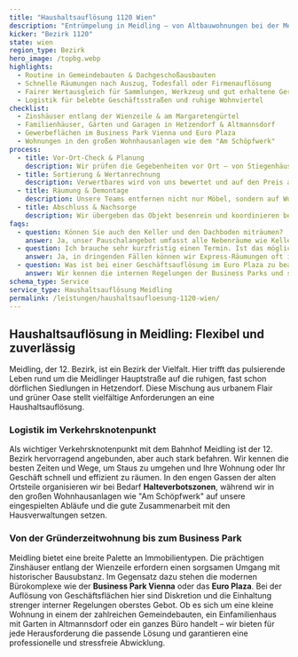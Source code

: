 ```yaml
---
title: "Haushaltsauflösung 1120 Wien"
description: "Entrümpelung in Meidling – von Altbauwohnungen bei der Meidlinger Hauptstraße bis zu Terrassenhäusern in Hetzendorf."
kicker: "Bezirk 1120"
state: wien
region_type: Bezirk
hero_image: /topbg.webp
highlights:
  - Routine in Gemeindebauten & Dachgeschoßausbauten
  - Schnelle Räumungen nach Auszug, Todesfall oder Firmenauflösung
  - Fairer Wertausgleich für Sammlungen, Werkzeug und gut erhaltene Geräte
  - Logistik für belebte Geschäftsstraßen und ruhige Wohnviertel
checklist:
  - Zinshäuser entlang der Wienzeile & am Margaretengürtel
  - Familienhäuser, Gärten und Garagen in Hetzendorf & Altmannsdorf
  - Gewerbeflächen im Business Park Vienna und Euro Plaza
  - Wohnungen in den großen Wohnhausanlagen wie dem "Am Schöpfwerk"
process:
  - title: Vor-Ort-Check & Planung
    description: Wir prüfen die Gegebenheiten vor Ort – von Stiegenhäusern und Liften bis zu den Zufahrten für Lkw oder Container.
  - title: Sortierung & Wertanrechnung
    description: Verwertbares wird von uns bewertet und auf den Preis angerechnet. Der Restmüll wird umweltgerecht und fachgerecht entsorgt.
  - title: Räumung & Demontage
    description: Unsere Teams entfernen nicht nur Möbel, sondern auf Wunsch auch Küchen, Bodenbeläge und Einbauten.
  - title: Abschluss & Nachsorge
    description: Wir übergeben das Objekt besenrein und koordinieren bei Bedarf auch Malerarbeiten oder die finale Schlüsselübergabe.
faqs:
  - question: Können Sie auch den Keller und den Dachboden miträumen?
    answer: Ja, unser Pauschalangebot umfasst alle Nebenräume wie Kellerabteile, Dachböden und Garagen.
  - question: Ich brauche sehr kurzfristig einen Termin. Ist das möglich?
    answer: Ja, in dringenden Fällen können wir Express-Räumungen oft innerhalb von 48 Stunden realisieren.
  - question: Was ist bei einer Geschäftsauflösung im Euro Plaza zu beachten?
    answer: Wir kennen die internen Regelungen der Business Parks und stimmen uns eng mit dem Facility Management ab, um eine reibungslose Abwicklung zu gewährleisten.
schema_type: Service
service_type: Haushaltsauflösung Meidling
permalink: /leistungen/haushaltsaufloesung-1120-wien/
---
```


## Haushaltsauflösung in Meidling: Flexibel und zuverlässig

Meidling, der 12. Bezirk, ist ein Bezirk der Vielfalt. Hier trifft das pulsierende Leben rund um die Meidlinger Hauptstraße auf die ruhigen, fast schon dörflichen Siedlungen in Hetzendorf. Diese Mischung aus urbanem Flair und grüner Oase stellt vielfältige Anforderungen an eine Haushaltsauflösung.

### Logistik im Verkehrsknotenpunkt

Als wichtiger Verkehrsknotenpunkt mit dem Bahnhof Meidling ist der 12. Bezirk hervorragend angebunden, aber auch stark befahren. Wir kennen die besten Zeiten und Wege, um Staus zu umgehen und Ihre Wohnung oder Ihr Geschäft schnell und effizient zu räumen. In den engen Gassen der alten Ortsteile organisieren wir bei Bedarf **Halteverbotszonen**, während wir in den großen Wohnhausanlagen wie "Am Schöpfwerk" auf unsere eingespielten Abläufe und die gute Zusammenarbeit mit den Hausverwaltungen setzen.

### Von der Gründerzeitwohnung bis zum Business Park

Meidling bietet eine breite Palette an Immobilientypen. Die prächtigen Zinshäuser entlang der Wienzeile erfordern einen sorgsamen Umgang mit historischer Bausubstanz. Im Gegensatz dazu stehen die modernen Bürokomplexe wie der **Business Park Vienna** oder das **Euro Plaza**. Bei der Auflösung von Geschäftsflächen hier sind Diskretion und die Einhaltung strenger interner Regelungen oberstes Gebot. Ob es sich um eine kleine Wohnung in einem der zahlreichen Gemeindebauten, ein Einfamilienhaus mit Garten in Altmannsdorf oder ein ganzes Büro handelt – wir bieten für jede Herausforderung die passende Lösung und garantieren eine professionelle und stressfreie Abwicklung.

